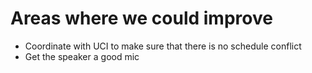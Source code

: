 # Areas where we could improve
* Coordinate with UCI to make sure that there is no schedule conflict
* Get the speaker a good mic

